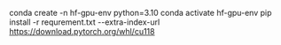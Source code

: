 conda create -n hf-gpu-env python=3.10
conda activate hf-gpu-env
pip install -r requrement.txt --extra-index-url https://download.pytorch.org/whl/cu118